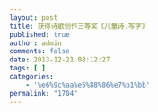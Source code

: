 ```yaml
---
layout: post
title: 获得诗歌创作三等奖《儿童诗.写字》
published: true
author: admin
comments: false
date: 2013-12-21 08:12:27
tags: [ ]
categories:
    - '%e6%9c%aa%e5%88%86%e7%b1%bb'
permalink: "1704"
---
```

[][1]

 [1]: http://xujianian.com/jx/wp-content/uploads/2014/01/68d459a07ca7bee18842d4be34b040df.jpg